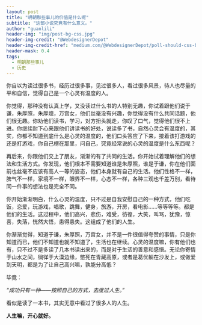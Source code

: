 ```yaml
---
layout: post
title: "明朝那些事儿的价值是什么呢"
subtitle: "这部小说究竟有什么意义。"
author: "guanlili"
header-img: "img/post-bg-css.jpg"
header-img-credit: "@WebdesignerDepot"
header-img-credit-href: "medium.com/@WebdesignerDepot/poll-should-css-become-more-like-a-programming-language-c74eb26a4270"
header-mask: 0.4
tags:
  - 明朝那些事儿
  - 历史
---
```


你自以为读过很多书，经历过很多事，见过很多人，看过很多风景，待人也尽量的平和自信，觉得自己是一个心灵有温度的人。

你觉得，那种没有认真上学，又没读过什么书的人特别无趣，你试着跟他们说于谦，朱厚照，朱厚熜，万宫女，他们丝毫没有兴趣，你觉得没有什么共同话题，他们很无趣。你劝他们读书，学习，对方扭头就走，你叹了口气，觉得他们很不上进。你继续耐下心来跟他们讲读书的好处，说读多了书，自然心灵会有温度的，其实，你都不知道到底什么是心灵的温度的，他们口头答应了下来，接着该打游戏的还是打游戏，你自己楞在那里，问自己，究竟经常说的心灵的温度是什么东西呢？

再后来，你跟他们交上了朋友，渐渐的有了共同的生活。你开始试着理解他们的想法和生活方式。你发现，他们根本不需要知道谁是朱厚照，谁是于谦，你在他们面前也丝毫不应该有高人一等的姿态，他们本身就有自己的生活。他们性格不一样，脾气不一样，家境不一样，眼界不一样，心态不一样，各种三观也千差万别，看待同一件事的想法也是完全不同。

你开始渐渐明白，什么心灵的温度，只不过是自我安慰自己的一种方式，他们吃饭，恋爱，玩游戏，唱歌，跳舞，健身，旅游，开房，看电影……等等等等。都是他们的生活。这过程中，他们高兴，悲伤，难受，彷徨，大笑，叫骂，犹豫，惊喜，失落，恍然大悟，患得患失。这组成了他们的人生。

你渐渐觉得，知道于谦，朱厚照，万宫女，并不是一件很值得夸赞的事情，只是你知道而已，他们不知道也就不知道了，生活也在继续。心灵的温度嘛，你有他们也有，只不过不是多读了几本书读出来的，而是对于生活的善意和感悟。无论你寄情于山水之间，徜徉于大漠边缘，憋死在青藏高原，或者是葛优躺在沙发上，或做爱到天明，都是为了让自己高兴嘛，孰能分高低？

毕竟：

*“成功只有一种――按照自己的方式，去度过人生。”*

看似是读了一本书，其实无意中看过了很多人的人生。



**人生嘛，开心就好。**